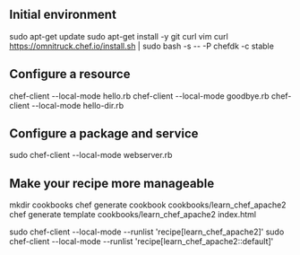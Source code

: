 ## Initial environment

sudo apt-get update
sudo apt-get install -y git curl vim
curl https://omnitruck.chef.io/install.sh | sudo bash -s -- -P chefdk -c stable

## Configure a resource

chef-client --local-mode hello.rb
chef-client --local-mode goodbye.rb
chef-client --local-mode hello-dir.rb

## Configure a package and service

sudo chef-client --local-mode webserver.rb

## Make your recipe more manageable

mkdir cookbooks
chef generate cookbook cookbooks/learn_chef_apache2
chef generate template cookbooks/learn_chef_apache2 index.html

sudo chef-client --local-mode --runlist 'recipe[learn_chef_apache2]'
sudo chef-client --local-mode --runlist 'recipe[learn_chef_apache2::default]'
